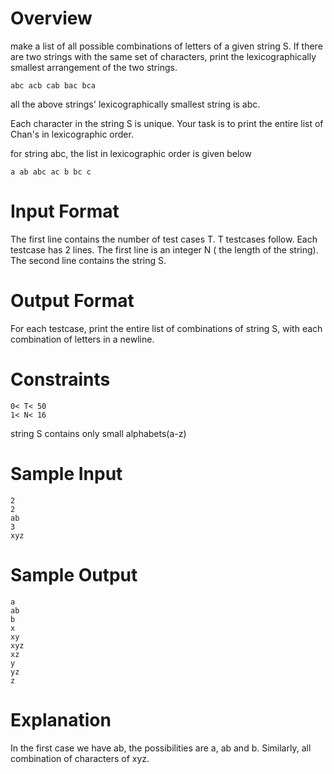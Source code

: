 Overview
========
make a list of all possible combinations of letters of a given string S. If there are two strings with the same set of characters, print the lexicographically smallest arrangement of the two strings.
```
abc acb cab bac bca
```
all the above strings' lexicographically smallest string is abc.

Each character in the string S is unique. Your task is to print the entire list of Chan's in lexicographic order.

for string abc, the list in lexicographic order is given below
```
a ab abc ac b bc c
```
Input Format
============
The first line contains the number of test cases T. T testcases follow. 
Each testcase has 2 lines. The first line is an integer N ( the length of the string). 
The second line contains the string S.

Output Format
=============
For each testcase, print the entire list of combinations of string S, with each combination of letters in a newline.

Constraints
===========
```
0< T< 50 
1< N< 16
```
string S contains only small alphabets(a-z)

Sample Input
============
```
2
2
ab
3
xyz
```
Sample Output
=============
```
a
ab
b
x
xy
xyz
xz
y
yz
z
```
Explanation
=============
In the first case we have ab, the possibilities are a, ab and b. Similarly, all combination of characters of xyz.
